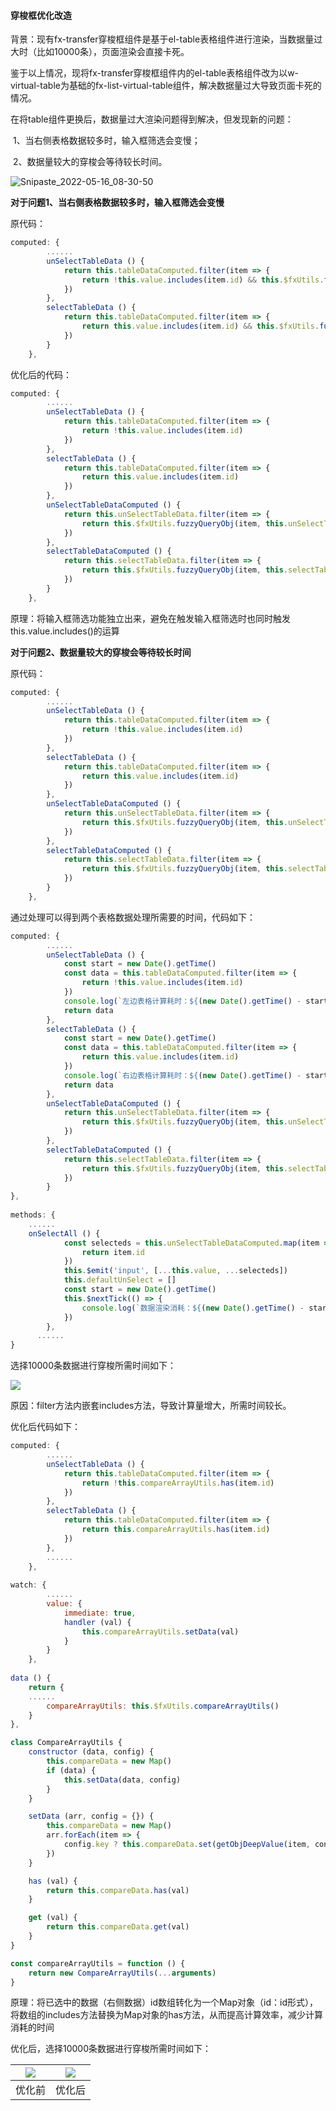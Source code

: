 #### 穿梭框优化改造

​		背景：现有fx-transfer穿梭框组件是基于el-table表格组件进行渲染，当数据量过大时（比如10000条），页面渲染会直接卡死。

​		鉴于以上情况，现将fx-transfer穿梭框组件内的el-table表格组件改为以w-virtual-table为基础的fx-list-virtual-table组件，解决数据量过大导致页面卡死的情况。

​		在将table组件更换后，数据量过大渲染问题得到解决，但发现新的问题：

​				1、当右侧表格数据较多时，输入框筛选会变慢；

​				2、数据量较大的穿梭会等待较长时间。

![Snipaste_2022-05-16_08-30-50](https://gitee.com/clarecai/image/raw/master/uploadPic/Snipaste_2022-05-16_08-30-50.png)

**对于问题1、当右侧表格数据较多时，输入框筛选会变慢**

原代码：

```javascript
computed: {
		......
		unSelectTableData () {
			return this.tableDataComputed.filter(item => {
				return !this.value.includes(item.id) && this.$fxUtils.fuzzyQueryObj(item, this.unSelectTableSearchKey, this.searchProps)
			})
		},
		selectTableData () {
			return this.tableDataComputed.filter(item => {
				return this.value.includes(item.id) && this.$fxUtils.fuzzyQueryObj(item, this.selectTableSearchKey, this.searchProps)
			})
		}
	},
```

优化后的代码：

```javascript
computed: {
		......
		unSelectTableData () {
			return this.tableDataComputed.filter(item => {
				return !this.value.includes(item.id)
			})
		},
		selectTableData () {
			return this.tableDataComputed.filter(item => {
				return this.value.includes(item.id)
			})
		},
		unSelectTableDataComputed () {
			return this.unSelectTableData.filter(item => {
				return this.$fxUtils.fuzzyQueryObj(item, this.unSelectTableSearchKey, this.searchProps)
			})
		},
		selectTableDataComputed () {
			return this.selectTableData.filter(item => {
				return this.$fxUtils.fuzzyQueryObj(item, this.selectTableSearchKey, this.searchProps)
			})
		}
	},
```

原理：将输入框筛选功能独立出来，避免在触发输入框筛选时也同时触发this.value.includes()的运算

**对于问题2、数据量较大的穿梭会等待较长时间**

原代码：

```javascript
computed: {
		......
		unSelectTableData () {
			return this.tableDataComputed.filter(item => {
				return !this.value.includes(item.id)
			})
		},
		selectTableData () {
			return this.tableDataComputed.filter(item => {
				return this.value.includes(item.id)
			})
		},
		unSelectTableDataComputed () {
			return this.unSelectTableData.filter(item => {
				return this.$fxUtils.fuzzyQueryObj(item, this.unSelectTableSearchKey, this.searchProps)
			})
		},
		selectTableDataComputed () {
			return this.selectTableData.filter(item => {
				return this.$fxUtils.fuzzyQueryObj(item, this.selectTableSearchKey, this.searchProps)
			})
		}
	},
```

通过处理可以得到两个表格数据处理所需要的时间，代码如下：

```javascript
computed: {
		......
		unSelectTableData () {
			const start = new Date().getTime()
			const data = this.tableDataComputed.filter(item => {
				return !this.value.includes(item.id)
			})
			console.log(`左边表格计算耗时：${(new Date().getTime() - start) / 1000}s`)
			return data
		},
		selectTableData () {
			const start = new Date().getTime()
			const data = this.tableDataComputed.filter(item => {
				return this.value.includes(item.id)
			})
			console.log(`右边表格计算耗时：${(new Date().getTime() - start) / 1000}s`)
			return data
		},
		unSelectTableDataComputed () {
			return this.unSelectTableData.filter(item => {
				return this.$fxUtils.fuzzyQueryObj(item, this.unSelectTableSearchKey, this.searchProps)
			})
		},
		selectTableDataComputed () {
			return this.selectTableData.filter(item => {
				return this.$fxUtils.fuzzyQueryObj(item, this.selectTableSearchKey, this.searchProps)
			})
		}
},
    
methods: {
    ......
    onSelectAll () {
			const selecteds = this.unSelectTableDataComputed.map(item => {
				return item.id
			})
			this.$emit('input', [...this.value, ...selecteds])
			this.defaultUnSelect = []
			const start = new Date().getTime()
			this.$nextTick(() => {
				console.log(`数据渲染消耗：${(new Date().getTime() - start) / 1000}s`)
			})
		},
      ......
}
```

选择10000条数据进行穿梭所需时间如下：

![](https://gitee.com/clarecai/image/raw/master/uploadPic/Snipaste_2021-06-04_09-47-28.png)

原因：filter方法内嵌套includes方法，导致计算量增大，所需时间较长。

优化后代码如下：

```javascript
computed: {
		......
		unSelectTableData () {
			return this.tableDataComputed.filter(item => {
				return !this.compareArrayUtils.has(item.id)
			})
		},
		selectTableData () {
			return this.tableDataComputed.filter(item => {
				return this.compareArrayUtils.has(item.id)
			})
		},
		......
	},
    
watch: {
		......
		value: {
			immediate: true,
			handler (val) {
				this.compareArrayUtils.setData(val)
			}
		}
	},
    
data () {
	return {
    ......
		compareArrayUtils: this.$fxUtils.compareArrayUtils()
	}
},
```

```javascript
class CompareArrayUtils {
	constructor (data, config) {
		this.compareData = new Map()
		if (data) {
			this.setData(data, config)
		}
	}

	setData (arr, config = {}) {
		this.compareData = new Map()
		arr.forEach(item => {
			config.key ? this.compareData.set(getObjDeepValue(item, config.key), item) : this.compareData.set(item, item)
		})
	}

	has (val) {
		return this.compareData.has(val)
	}

	get (val) {
		return this.compareData.get(val)
	}
}

const compareArrayUtils = function () {
	return new CompareArrayUtils(...arguments)
}
```

原理：将已选中的数据（右侧数据）id数组转化为一个Map对象（id：id形式），将数组的includes方法替换为Map对象的has方法，从而提高计算效率，减少计算消耗的时间

优化后，选择10000条数据进行穿梭所需时间如下：

| ![](https://gitee.com/clarecai/image/raw/master/uploadPic/Snipaste_2021-06-04_09-47-28.png) | ![](https://gitee.com/clarecai/image/raw/master/uploadPic/Snipaste_2021-06-04_13-23-07.png) |
| :----------------------------------------------------------: | :----------------------------------------------------------: |
|                            优化前                            |                            优化后                            |

